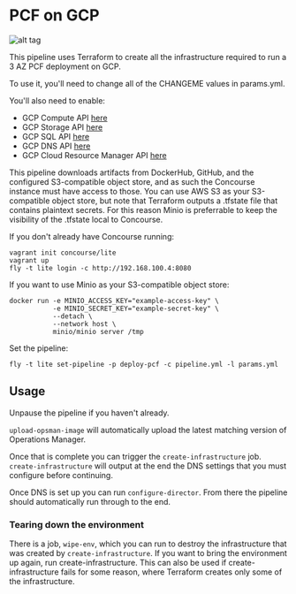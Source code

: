 # PCF on GCP

![alt tag](https://raw.githubusercontent.com/krishicks/gcp-on-pcf/master/embed.png)

This pipeline uses Terraform to create all the infrastructure required to run a
3 AZ PCF deployment on GCP.

To use it, you'll need to change all of the CHANGEME values in params.yml.

You'll also need to enable:

* GCP Compute API [here](https://console.cloud.google.com/apis/api/compute_component)
* GCP Storage API [here](https://console.cloud.google.com/apis/api/storage_component)
* GCP SQL API [here](https://console.cloud.google.com/apis/api/sql_component)
* GCP DNS API [here](https://console.cloud.google.com/apis/api/dns)
* GCP Cloud Resource Manager API [here](https://console.cloud.google.com/apis/api/cloudresourcemanager.googleapis.com/overview)

This pipeline downloads artifacts from DockerHub, GitHub, and the configured
S3-compatible object store, and as such the Concourse instance must have access
to those. You can use AWS S3 as your S3-compatible object store, but note that
Terraform outputs a .tfstate file that contains plaintext secrets. For this
reason Minio is preferrable to keep the visibility of the .tfstate local to
Concourse.

If you don't already have Concourse running:

```
vagrant init concourse/lite
vagrant up
fly -t lite login -c http://192.168.100.4:8080
```

If you want to use Minio as your S3-compatible object store:

```
docker run -e MINIO_ACCESS_KEY="example-access-key" \
           -e MINIO_SECRET_KEY="example-secret-key" \
           --detach \
           --network host \
           minio/minio server /tmp
```

Set the pipeline:

```
fly -t lite set-pipeline -p deploy-pcf -c pipeline.yml -l params.yml
```

## Usage

Unpause the pipeline if you haven't already.

`upload-opsman-image` will automatically upload the latest matching version of Operations Manager.

Once that is complete you can trigger the `create-infrastructure` job. `create-infrastructure` will output at the end the DNS settings that you must configure before continuing.

Once DNS is set up you can run `configure-director`. From there the pipeline should automatically run through to the end.

### Tearing down the environment

There is a job, `wipe-env`, which you can run to destroy the infrastructure
that was created by `create-infrastructure`. If you want to bring the
environment up again, run create-infrastructure. This can also be used if
create-infrastructure fails for some reason, where Terraform creates only some
of the infrastructure.
